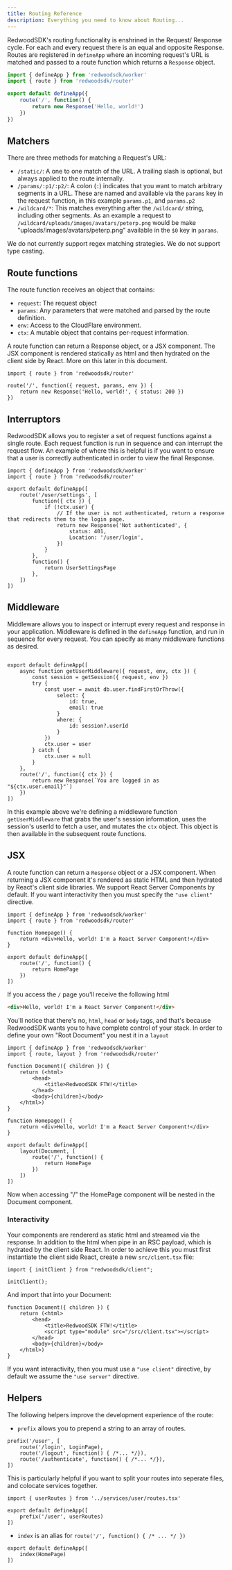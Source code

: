 ```yaml
---
title: Routing Reference
description: Everything you need to know about Routing...
---
```


RedwoodSDK's routing functionality is enshrined in the Request/ Response cycle. For each and every request there is an equal and opposite Response. Routes are registered in `defineApp` where an incoming request's URL is matched and passed to a route function which returns a `Response` object.

```jsx src/worker.tsx
import { defineApp } from 'redwoodsdk/worker'
import { route } from 'redwoodsdk/router'

export default defineApp({
    route('/', function() {
        return new Response('Hello, world!')
    })
})
```

## Matchers

There are three methods for matching a Request's URL:
- `/static/`: A one to one match of the URL. A trailing slash is optional, but always applied to the route internally.
- `/params/:p1/:p2/`: A colon (`:`) indicates that you want to match arbitrary segments in a URL. These are named and available via the `params` key in the request function, in this example `params.p1`, and `params.p2`
- `/wildcard/*`: This matches everything after the `/wildcard/` string, including other segments. As an example a request to `/wildcard/uploads/images/avatars/peterp.png` would be make "uploads/images/avatars/peterp.png" available in the `$0` key in `params`.

We do not currently support regex matching strategies.
We do not support type casting.

## Route functions

The route function receives an object that contains:
- `request`: The request object
- `params`: Any parameters that were matched and parsed by the route definition.
- `env`: Access to the CloudFlare environment.
- `ctx`: A mutable object that contains per-request information.
<!-- I don't know if this ctx explination is good enough. -->

A route function can return a Response object, or a JSX component. The JSX component is rendered statically as html and then hydrated on the client side by React. More on this later in this document.

```tsx
import { route } from 'redwoodsdk/router'

route('/', function({ request, params, env }) {
    return new Response('Hello, world!', { status: 200 })
})
```

## Interruptors

RedwoodSDK allows you to register a set of request functions against a single route. Each request function is run in sequence and can interrupt the request flow. An example of where this is helpful is if you want to ensure that a user is correctly authenticated in order to view the final Response.

```tsx
import { defineApp } from 'redwoodsdk/worker'
import { route } from 'redwoodsdk/router'

export default defineApp([
    route('/user/settings', [
        function({ ctx }) {
            if (!ctx.user) {
                // If the user is not authenticated, return a response that redirects them to the login page.
                return new Response('Not authenticated', {
                    status: 401,
                    Location: '/user/login',
                })
            }
        },
        function() {
            return UserSettingsPage
        },
    ])
])
```

## Middleware

Middleware allows you to inspect or interrupt every request and response in your application. Middleware is defined in the `defineApp` function, and run in sequence for every request. You can specify as many middleware functions as desired.

<!-- Can you specify a middleware function at the end... once the response is returned? -->

```tsx src/worker.tsx

export default defineApp([
    async function getUserMiddleware({ request, env, ctx }) {
        const session = getSession({ request, env })
        try {
            const user = await db.user.findFirstOrThrow({
                select: {
                    id: true,
                    email: true
                }
                where: {
                    id: session?.userId
                }
            })
            ctx.user = user
        } catch {
            ctx.user = null
        }
    },
    route('/', function({ ctx }) {
        return new Response(`You are logged in as "${ctx.user.email}"`)
    })
])
```

In this example above we're defining a middleware function `getUserMiddleware` that grabs the user's session information, uses the session's userId to fetch a user, and mutates the `ctx` object.
This object is then available in the subsequent route functions.

## JSX

A route function can return a `Response` object or a JSX component. When returning a JSX component it's rendered as static HTML and then hydrated by React's client side libraries. We support React Server Components by default. If you want interactivity then you must specify the `"use client"` directive.

```tsx (src/worker.tsx)
import { defineApp } from 'redwoodsdk/worker'
import { route } from 'redwoodsdk/router'

function Homepage() {
    return <div>Hello, world! I'm a React Server Component!</div>
}

export default defineApp([
    route('/', function() {
        return HomePage
    })
])
```

If you access the `/` page you'll receive the following html
```html
<div>Hello, world! I'm a React Server Component!</div>
```

You'll notice that there's no, `html`, `head` or `body` tags, and that's because RedwoodSDK wants you to have complete control of your stack. In order to define your own "Root Document" you nest it in a `layout`

```tsx (src/worker.tsx)
import { defineApp } from 'redwoodsdk/worker'
import { route, layout } from 'redwoodsdk/router'

function Document({ children }) {
    return (<html>
        <head>
            <title>RedwoodSDK FTW!</title>
        </head>
        <body>{children}</body>
    </html>)
}

function Homepage() {
    return <div>Hello, world! I'm a React Server Component!</div>
}

export default defineApp([
    layout(Document, [
        route('/', function() {
            return HomePage
        })
    ])
])
```

Now when accessing "/" the HomePage component will be nested in the Document component.

### Interactivity

Your components are rendererd as static html and streamed via the response. In addition to the html when pipe in an RSC payload, which is hydrated by the client side React. In order to achieve this you must first instantiate the client side React, create a new `src/client.tsx` file:

```tsx (src/client.tsx)
import { initClient } from "redwoodsdk/client";

initClient();
```

And import that into your Document:
```tsx (src/worker.tsx)
function Document({ children }) {
    return (<html>
        <head>
            <title>RedwoodSDK FTW!</title>
            <script type="module" src="/src/client.tsx"></script>
        </head>
        <body>{children}</body>
    </html>)
}
```

If you want interactivity, then you must use a `"use client"` directive, by default we assume the `"use server"` directive.

## Helpers

The following helpers improve the development experience of the route:

- `prefix` allows you to prepend a string to an array of routes.
```tsx
prefix('/user', [
    route('/login', LoginPage),
    route('/logout', function() { /*... */}),
    route('/authenticate', function() { /*... */}),
])
```
This is particularly helpful if you want to split your routes into seperate files, and colocate services together.

```tsx
import { userRoutes } from '../services/user/routes.tsx'

export default defineApp([
    prefix('/user', userRoutes)
])
```

- `index` is an alias for `route('/', function() { /* ... */ })`

```tsx
export default defineApp([
    index(HomePage)
])
```



